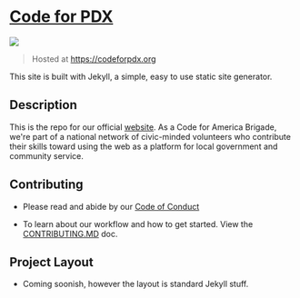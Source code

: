 # [Code for PDX](https://codeforpdx.org)

![](https://github.com/codeforpdx/website-reboot//workflows/Build/badge.svg)

> Hosted at https://codeforpdx.org

This site is built with Jekyll, a simple, easy to use static site generator.


## Description

This is the repo for our official [website](https://codeforpdx.org). As a Code for America Brigade, we're part of a national network of civic-minded volunteers who contribute their skills toward using the web as a platform for local government and community service.

## Contributing

 - Please read and abide by our [Code of Conduct](https://github.com/codeforpdx/codeofconduct)

 - To learn about our workflow and how to get started. View the [CONTRIBUTING.MD](./CONTRIBUTING.md) doc.

## Project Layout
 - Coming soonish, however the layout is standard Jekyll stuff.
